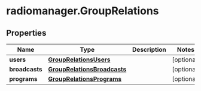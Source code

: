 # radiomanager.GroupRelations

## Properties

Name | Type | Description | Notes
------------ | ------------- | ------------- | -------------
**users** | [**GroupRelationsUsers**](GroupRelationsUsers.md) |  | [optional] 
**broadcasts** | [**GroupRelationsBroadcasts**](GroupRelationsBroadcasts.md) |  | [optional] 
**programs** | [**GroupRelationsPrograms**](GroupRelationsPrograms.md) |  | [optional] 


